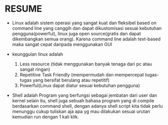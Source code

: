 # RESUME
- Linux adalah sistem operasi yang sangat kuat dan fleksibel based on command line yang canggih dan dapat dikustomisasi sesuai kebutuhan pengguna(powerful), linux juga open source(gratis dan dapat dikembangkan semua orang). Karena command line adalah text-based maka sangat cepat daripada menggunakan GUI

- keunggulan linux adalah 
    1. Less resource (tidak menggunakan banyak tenaga dari pc atau sangat ringan)
    2. Repetitive Task Friendly (mempermudah dan mempercepat tugas-tugas yang bersifat berulang atau repetitif)
    3. Powerful(Linux dapat diatur sesuai kebutuhan pengguna)

- Shell adalah Program yang berfungsi sebagai jembatan dari user dan kernel  selain itu, shell juga sebuah bahasa program yang di compile berdasarkan command shell, dengan adanya shell script kita tidak perlu menunggu cukup tuliskan aja apa yg mau dilakukan sesuai urutan kemudian run dengan 1 kali klik.
